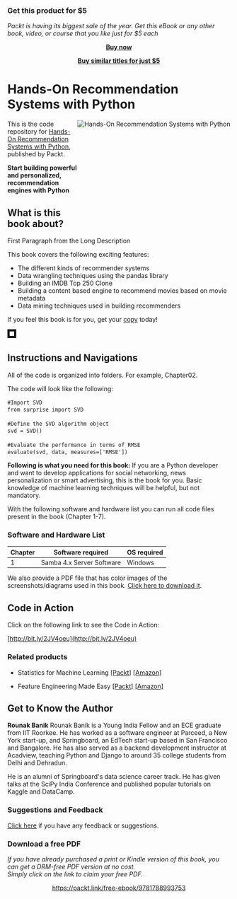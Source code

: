 
### Get this product for $5

<i>Packt is having its biggest sale of the year. Get this eBook or any other book, video, or course that you like just for $5 each</i>


<b><p align='center'>[Buy now](https://packt.link/9781788993753)</p></b>


<b><p align='center'>[Buy similar titles for just $5](https://subscription.packtpub.com/search)</p></b>


# Hands-On Recommendation Systems with Python

<a href="https://www.packtpub.com/big-data-and-business-intelligence/hands-recommendation-systems-python?utm_source=github&utm_medium=repository&utm_campaign=9781788993753"><img src="https://d255esdrn735hr.cloudfront.net/sites/default/files/imagecache/ppv4_main_book_cover/B10302_cover_New.png" alt="Hands-On Recommendation Systems with Python" height="256px" align="right"></a>

This is the code repository for [Hands-On Recommendation Systems with Python](https://www.packtpub.com/big-data-and-business-intelligence/hands-recommendation-systems-python?utm_source=github&utm_medium=repository&utm_campaign=9781788993753), published by Packt.

**Start building powerful and personalized, recommendation engines with Python**

## What is this book about?
First Paragraph from the Long Description

This book covers the following exciting features:
* The different kinds of recommender systems
* Data wrangling techniques using the pandas library
* Building an IMDB Top 250 Clone
* Building a content based engine to recommend movies based on movie metadata
* Data mining techniques used in building recommenders

If you feel this book is for you, get your [copy](https://www.amazon.com/dp/1788993756) today!

<a href="https://www.packtpub.com/?utm_source=github&utm_medium=banner&utm_campaign=GitHubBanner"><img src="https://raw.githubusercontent.com/PacktPublishing/GitHub/master/GitHub.png" 
alt="https://www.packtpub.com/" border="5" /></a>


## Instructions and Navigations
All of the code is organized into folders. For example, Chapter02.

The code will look like the following:
```
#Import SVD
from surprise import SVD

#Define the SVD algorithm object
svd = SVD()

#Evaluate the performance in terms of RMSE
evaluate(svd, data, measures=['RMSE'])
```

**Following is what you need for this book:**
If you are a Python developer and want to develop applications for social networking, news personalization or smart advertising, this is the book for you. Basic knowledge of machine learning techniques will be helpful, but not mandatory.

With the following software and hardware list you can run all code files present in the book (Chapter 1-7).

### Software and Hardware List

| Chapter  | Software required                   | OS required                        |
| -------- | ------------------------------------| -----------------------------------|
| 1        | Samba 4.x Server Software           | Windows                            |



We also provide a PDF file that has color images of the screenshots/diagrams used in this book. [Click here to download it](https://www.packtpub.com/sites/default/files/downloads/HandsOnRecommendationSystemswithPython_ColorImages.pdf).

## Code in Action

Click on the following link to see the Code in Action:

[http://bit.ly/2JV4oeu](http://bit.ly/2JV4oeu)

### Related products
* Statistics for Machine Learning [[Packt]](https://www.packtpub.com/big-data-and-business-intelligence/statistics-machine-learning?utm_source=github&utm_medium=repository&utm_campaign=9781788295758) [[Amazon]](https://www.amazon.com/dp/1788295757)

* Feature Engineering Made Easy [[Packt]](https://www.packtpub.com/big-data-and-business-intelligence/feature-engineering-made-easy?utm_source=github&utm_medium=repository&utm_campaign=9781787287600) [[Amazon]](https://www.amazon.com/dp/1787287602)

## Get to Know the Author
**Rounak Banik**
Rounak Banik is a Young India Fellow and an ECE graduate from IIT Roorkee. He has worked as a software engineer at Parceed, a New York start-up, and Springboard, an EdTech start-up based in San Francisco and Bangalore. He has also served as a backend development instructor at Acadview, teaching Python and Django to around 35 college students from Delhi and Dehradun.

He is an alumni of Springboard's data science career track. He has given talks at the SciPy India Conference and published popular tutorials on Kaggle and DataCamp.

### Suggestions and Feedback
[Click here](https://docs.google.com/forms/d/e/1FAIpQLSdy7dATC6QmEL81FIUuymZ0Wy9vH1jHkvpY57OiMeKGqib_Ow/viewform) if you have any feedback or suggestions.
### Download a free PDF

 <i>If you have already purchased a print or Kindle version of this book, you can get a DRM-free PDF version at no cost.<br>Simply click on the link to claim your free PDF.</i>
<p align="center"> <a href="https://packt.link/free-ebook/9781788993753">https://packt.link/free-ebook/9781788993753 </a> </p>